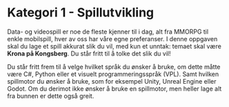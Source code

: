 # Kategori 1 - Spillutvikling
Data- og videospill er noe de fleste kjenner til i dag, alt fra MMORPG til enkle mobilspill, hver av oss har våre egne preferanser. I denne oppgaven skal du lage et spill akkurat slik du vil, med kun et unntak: temaet skal være **Krona på Kongsberg**. Du står fritt til å tolke det slik du vil! 

Du står fritt frem til å velge hvilket språk du ønsker å bruke, om dette måtte være C#, Python eller et visuelt programmeringsspråk (VPL). Samt hvilken spillmotor du ønsker å bruke, som for eksempel Unity, Unreal Engine eller Godot. Om du derimot ikke ønsker å bruke en spillmotor, men heller lage alt fra bunnen er dette også greit.
